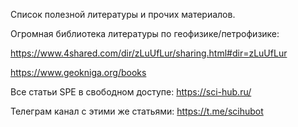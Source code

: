Список полезной литературы и прочих материалов.

Огромная библиотека литературы по геофизике/петрофизике:

https://www.4shared.com/dir/zLuUfLur/sharing.html#dir=zLuUfLur

https://www.geokniga.org/books


Все статьи SPE в свободном доступе:
https://sci-hub.ru/

Телеграм канал с этими же статьями:
https://t.me/scihubot

